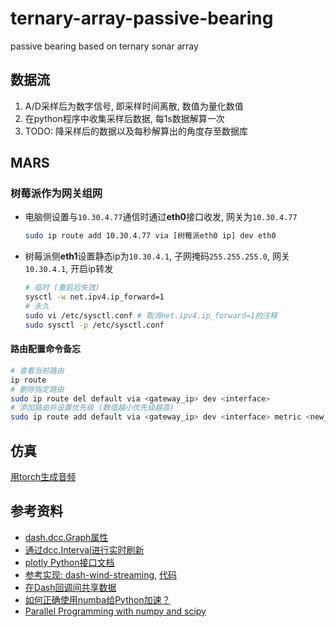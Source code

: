 # ternary-array-passive-bearing
passive bearing based on ternary sonar array

## 数据流

1. A/D采样后为数字信号, 即采样时间离散, 数值为量化数值
2. 在python程序中收集采样后数据, 每1s数据解算一次
3. TODO: 降采样后的数据以及每秒解算出的角度存至数据库

## MARS

### 树莓派作为网关组网

- 电脑侧设置与`10.30.4.77`通信时通过**eth0**接口收发, 网关为`10.30.4.77`

	```sh
	sudo ip route add 10.30.4.77 via [树莓派eth0 ip] dev eth0
	```

- 树莓派侧**eth1**设置静态ip为`10.30.4.1`, 子网掩码`255.255.255.0`, 网关`10.30.4.1`, 开启ip转发

	```sh
	# 临时 (重启后失效)
	sysctl -w net.ipv4.ip_forward=1
	# 永久
	sudo vi /etc/sysctl.conf # 取消net.ipv4.ip_forward=1的注释
	sudo sysctl -p /etc/sysctl.conf
	```

#### 路由配置命令备忘

```bash
# 查看当前路由
ip route
# 删除指定路由
sudo ip route del default via <gateway_ip> dev <interface>
# 添加路由并设置优先级 (数值越小优先级越高)
sudo ip route add default via <gateway_ip> dev <interface> metric <new_metric>
```

## 仿真

[用torch生成音频](https://pytorch.org/audio/stable/tutorials/oscillator_tutorial.html)

## 参考资料

- [dash.dcc.Graph属性](https://dash.plotly.com/dash-core-components/graph#graph-properties)
- [通过dcc.Interval进行实时刷新](https://dash.plotly.com/live-updates)
- [plotly Python接口文档](https://plotly.com/python/)
- [参考实现: dash-wind-streaming](https://dash.gallery/dash-wind-streaming/), [代码](https://github.com/plotly/dash-sample-apps/blob/main/apps/dash-wind-streaming/app.py)
- [在Dash回调间共享数据](https://dash.plotly.com/sharing-data-between-callbacks)
- [如何正确使用numba给Python加速？](https://www.zhihu.com/question/406931055)
- [Parallel Programming with numpy and scipy](https://scipy.github.io/old-wiki/pages/ParallelProgramming)